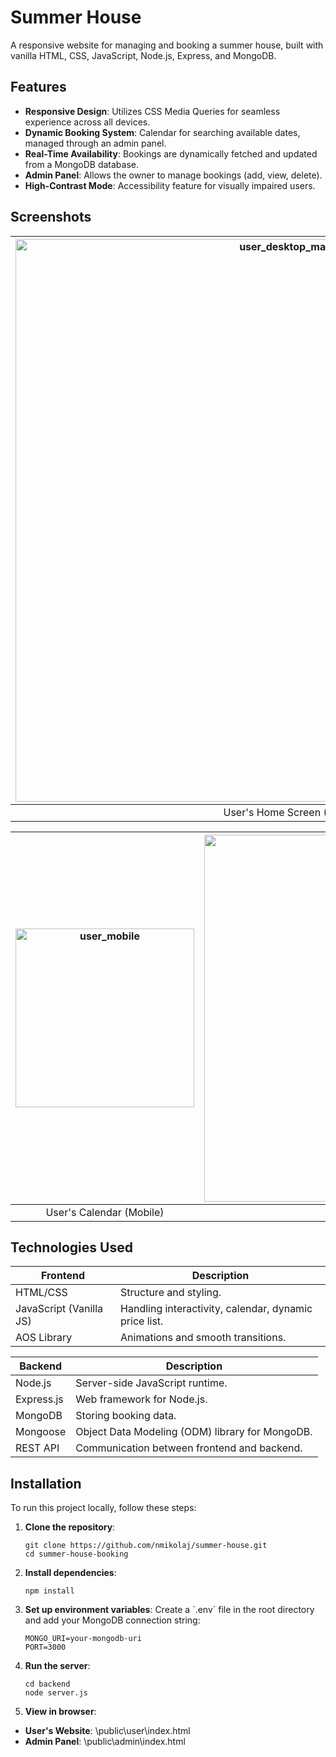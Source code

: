 
# Summer House

A responsive website for managing and booking a summer house, built with vanilla HTML, CSS, JavaScript, Node.js, Express, and MongoDB.

## Features
- **Responsive Design**: Utilizes CSS Media Queries for seamless experience across all devices.
- **Dynamic Booking System**: Calendar for searching available dates, managed through an admin panel.
- **Real-Time Availability**: Bookings are dynamically fetched and updated from a MongoDB database.
- **Admin Panel**: Allows the owner to manage bookings (add, view, delete).
- **High-Contrast Mode**: Accessibility feature for visually impaired users.

## Screenshots


| <img width="900" alt="user_desktop_main_page" src="https://github.com/user-attachments/assets/902c3ec2-a0f8-456d-9884-ba0c419efc7b"> |
|:---------------------------------------:|
| User's Home Screen (Desktop)              |

| <img width="286" alt="user_mobile" src="https://github.com/user-attachments/assets/36f4dc0d-3e3e-4686-b9a8-e537606c3587"> | <img width="587" alt="admin_panel" src="https://github.com/user-attachments/assets/308149e8-65be-43cd-b8c0-d5206aa85e06"> |
|:---------------------------------------:|:---------------------------------------:|
| User's Calendar (Mobile)                | Admin Panel                          |

## Technologies Used

| **Frontend**  | **Description** |
| -------------------------  | -------------------------- |
| HTML/CSS                   | Structure and styling.  |
| JavaScript (Vanilla JS)    | Handling interactivity, calendar, dynamic price list. |
| AOS Library           | Animations and smooth transitions. |

| **Backend**  | **Description**  |
| -------------------------   | -------------------------- |
| Node.js | Server-side JavaScript runtime. |
| Express.js | Web framework for Node.js.   |
| MongoDB | Storing booking data. |
| Mongoose | Object Data Modeling (ODM) library for MongoDB. |
| REST API | Communication between frontend and backend. |

## Installation

To run this project locally, follow these steps:

1. **Clone the repository**:
    ```console
    git clone https://github.com/nmikolaj/summer-house.git
    cd summer-house-booking
    ```

2. **Install dependencies**:
    ```console
    npm install
    ```

3. **Set up environment variables**:
    Create a \`.env\` file in the root directory and add your MongoDB connection string:
    ```
    MONGO_URI=your-mongodb-uri
    PORT=3000
    ```

4. **Run the server**:
    ```console
    cd backend
    node server.js
    ```

5. **View in browser**:
- **User's Website**: \public\user\index.html
- **Admin Panel**: \public\admin\index.html


